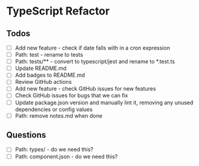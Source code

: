 # TypeScript Refactor
## Todos
- [ ] Add new feature - check if date falls with in a cron expression
- [ ] Path: test - rename to tests
- [ ] Path: tests/** - convert to typescript/jest and rename to *.test.ts
- [ ] Update README.md
- [ ] Add badges to README.md
- [ ] Review GitHub actions
- [ ] Add new feature - check GitHub issues for new features
- [ ] Check GitHub issues for bugs that we can fix
- [ ] Update package.json version and manually lint it, removing any unused dependencies or config values
- [ ] Path: remove notes.md when done

## Questions
- [ ] Path: types/ - do we need this?
- [ ] Path: component.json - do we need this?
